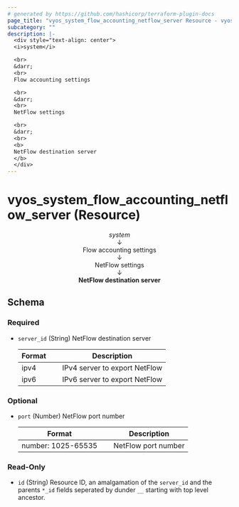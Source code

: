 ```yaml
---
# generated by https://github.com/hashicorp/terraform-plugin-docs
page_title: "vyos_system_flow_accounting_netflow_server Resource - vyos"
subcategory: ""
description: |-
  <div style="text-align: center">
  <i>system</i>

  <br>
  &darr;
  <br>
  Flow accounting settings

  <br>
  &darr;
  <br>
  NetFlow settings

  <br>
  &darr;
  <br>
  <b>
  NetFlow destination server
  </b>
  </div>
---
```


# vyos_system_flow_accounting_netflow_server (Resource)

<div style="text-align: center">
<i>system</i>

<br>
&darr;
<br>
Flow accounting settings

<br>
&darr;
<br>
NetFlow settings

<br>
&darr;
<br>
<b>
NetFlow destination server
</b>
</div>



<!-- schema generated by tfplugindocs -->
## Schema

### Required

- `server_id` (String) NetFlow destination server

    |  Format &emsp; | Description  |
    |----------|---------------|
    |  ipv4  &emsp; |  IPv4 server to export NetFlow  |
    |  ipv6  &emsp; |  IPv6 server to export NetFlow  |

### Optional

- `port` (Number) NetFlow port number

    |  Format &emsp; | Description  |
    |----------|---------------|
    |  number: 1025-65535  &emsp; |  NetFlow port number  |

### Read-Only

- `id` (String) Resource ID, an amalgamation of the `server_id` and the parents `*_id` fields seperated by dunder `__` starting with top level ancestor.
